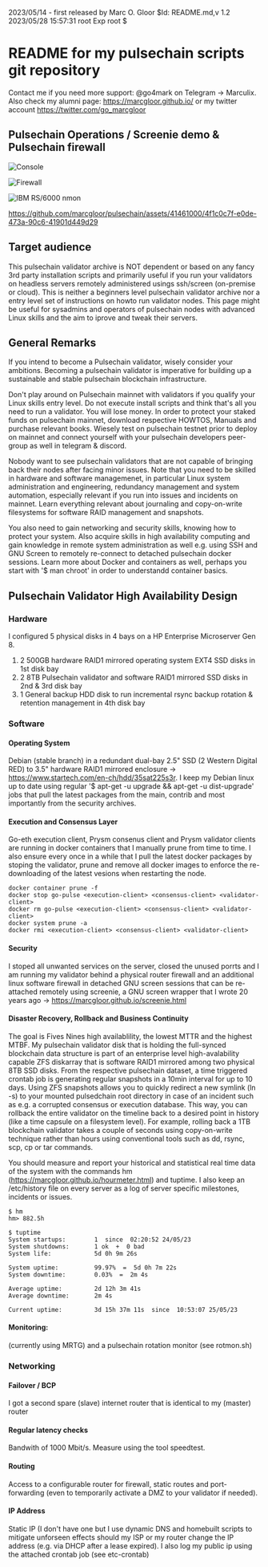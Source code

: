 2023/05/14 - first released by Marc O. Gloor <marc dot gloor at u dot nus dot edu>
\$Id: README.md,v 1.2 2023/05/28 15:57:31 root Exp root \$

# README for my pulsechain scripts git repository
Contact me if you need more support: @go4mark on Telegram -> Marculix. Also check my alumni page: https://marcgloor.github.io/ or my twitter account https://twitter.com/go_marcgloor

## Pulsechain Operations / Screenie demo & Pulsechain firewall

![Console](https://github.com/marcgloor/pulsechain/blob/main/pulsechain-console_etcissue.net.png "Pulsechain agetty console banner")

![Firewall](https://github.com/marcgloor/pulsechain/blob/main/Pulsechain_Firewall_Screenshot.png "Pulsechain Validator Firewall")

![IBM RS/6000 nmon](https://github.com/marcgloor/pulsechain/blob/main/nmon.png "Pulsechain benchmark tool")

https://github.com/marcgloor/pulsechain/assets/41461000/4f1c0c7f-e0de-473a-90c6-41901d449d29

## Target audience
This pulsechain validator archive is NOT dependent or based on any fancy 3rd party installation scripts and primarily useful if you run your validators on headless servers remotely administered usings ssh/screen (on-premise or cloud). This is neither a beginners level pulsechain validator archive nor a entry level set of instructions on howto run validator nodes. This page might be useful for sysadmins and operators of pulsechain nodes with advanced Linux skills and the aim to iprove and tweak their servers.

## General Remarks
If you intend to become a Pulsechain validator, wisely consider your ambitions. Becoming a pulsechain validator is imperative for building up a sustainable and stable pulsechain blockchain infrastructure.

Don't play around on Pulsechain mainnet with validators if you qualify your Linux skills entry level. Do not execute install scripts and think that's all you need to run a validator. You will lose money. In order to protect your staked funds on pulsechain mainnet, download respective HOWTOS, Manuals and purchase relevant books. Wiesely test on pulsechain testnet prior to deploy on mainnet and connect yourself with your pulsechain developers peer-group as well in telegram & discord.

Nobody want to see pulsechain validators that are not capable of bringing back their nodes after facing minor issues. Note that you need to be skilled in hardware and software managemenet, in particular Linux system administration and engineering, redundancy management and system automation, especially relevant if you run into issues and incidents on mainnet. Learn everything relevant about journaling and copy-on-write filesystems for software RAID management and snapshots.

You also need to gain networking and security skills, knowing how to protect your system. Also acquire skills in high availability computing and gain knowledge in remote system administration as well e.g. using SSH and GNU Screen to remotely re-connect to detached pulsechain docker sessions. Learn more about Docker and containers as well, perhaps you start with '$ man chroot' in order to understandd container basics.

## Pulsechain Validator High Availability Design
### Hardware
I configured 5 physical disks in 4 bays on a HP Enterprise Microserver Gen 8.
1. 2 500GB hardware RAID1 mirrored operating system EXT4 SSD disks in 1st disk bay
2. 2 8TB Pulsechain validator and software RAID1 mirrored SSD disks in 2nd & 3rd disk bay
3. 1 General backup HDD disk to run incremental rsync backup rotation & retention management in 4th disk bay

### Software

#### Operating System
Debian (stable branch) in a redundant dual-bay 2.5" SSD (2 Western Digital RED) to 3.5" hardware RAID1 mirrored enclosure -> https://www.startech.com/en-ch/hdd/35sat225s3r. I keep my Debian linux up to date using regular '$ apt-get -u upgrade && apt-get -u dist-upgrade' jobs that pull the latest packages from the main, contrib and most importantly from the security archives.

#### Execution and Consensus Layer
Go-eth execution client, Prysm consenus client and Prysm validator clients are running in docker containers that I manually prune from time to time. I also ensure every once in a while that I pull the latest docker packages by stoping the validator, prune and remove all docker images to enforce the re-downloading of the latest vesions when restarting the node.
```
docker container prune -f
docker stop go-pulse <execution-client> <consensus-client> <validator-client>
docker rm go-pulse <execution-client> <consensus-client> <validator-client>
docker system prune -a
docker rmi <execution-client> <consensus-client> <validator-client>
```
#### Security
I stoped all unwanted services on the server, closed the unused porrts and I am running my validator behind a physical router firewall and an additional linux software firewall in detached GNU screen sessions that can be re-attached remotely using screenie, a GNU screen wrapper that I wrote 20 years ago -> https://marcgloor.github.io/screenie.html

#### Disaster Recovery, Rollback and Business Continuity
The goal is Fives Nines high availablility, the lowest MTTR and the highest MTBF. My pulsechain validator disk that is holding the full-synced blockchain data structure is part of an enterprise level high-avalability capable ZFS diskarray that is software RAID1 mirrored among two physical 8TB SSD disks. From the respective pulsechain dataset, a time triggered crontab job is generating regular snapshots in a 10min interval for up to 10 days. Using ZFS snapshots allows you to quickly redirect a new symlink (ln -s) to your mounted pulsedchain root directory in case of an incident such as e.g. a corrupted consensus or execution database. This way, you can rollback the entire validator on the timeline back to a desired point in history (like a time capsule on a filesystem level). For example, rolling back a 1TB blockchain validator takes a couple of seconds using copy-on-write technique rather than hours using conventional tools such as dd, rsync, scp, cp or tar commands.

You should measure and report your historical and statistical real time data of the system with the commands hm (https://marcgloor.github.io/hourmeter.html) and tuptime. I also keep an /etc/history file on every server as a log of server specific milestones, incidents or issues.
```
$ hm
hm> 882.5h

$ tuptime
System startups:        1  since  02:20:52 24/05/23
System shutdowns:       1 ok  +  0 bad
System life:            5d 0h 9m 26s

System uptime:          99.97%  =  5d 0h 7m 22s
System downtime:        0.03%  =  2m 4s

Average uptime:         2d 12h 3m 41s
Average downtime:       2m 4s

Current uptime:         3d 15h 37m 11s  since  10:53:07 25/05/23
```
#### Monitoring:
<update-follows> (currently using MRTG) and a pulsechain rotation monitor (see rotmon.sh)

### Networking

#### Failover / BCP
I got a second spare (slave) internet router that is identical to my (master) router

#### Regular latency checks 
Bandwith of 1000 Mbit/s. Measure using the tool speedtest. 

#### Routing 
Access to a configurable router for firewall, static routes and port-forwarding (even to temporarily activate a DMZ to your validator if needed).

#### IP Address
Static IP (I don't have one but I use dynamic DNS and homebuilt scripts to mitigate unforseen effects should my ISP or my router change the IP address (e.g. via DHCP after a lease expired). I also log my public ip using the attached crontab job (see etc-crontab)


